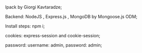 Ipack by Giorgi Kavtaradze;

Backend: NodeJS , Express.js , MongoDB by Mongoose.js ODM;

Install steps: npm i;

cookies: express-session and cookie-session;

password: username: admin, password: admin;